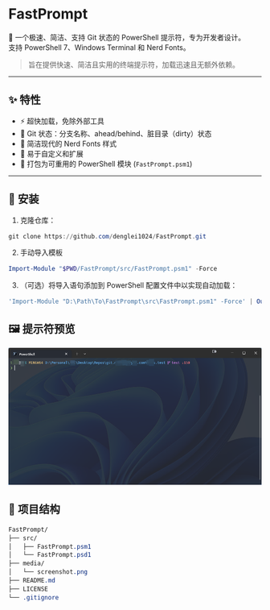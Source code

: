 # FastPrompt

🚀 一个极速、简洁、支持 Git 状态的 PowerShell 提示符，专为开发者设计。  
支持 PowerShell 7、Windows Terminal 和 Nerd Fonts。

> 旨在提供快速、简洁且实用的终端提示符，加载迅速且无额外依赖。

---

## ✨ 特性

- ⚡ 超快加载，免除外部工具
- 🧠 Git 状态：分支名称、ahead/behind、脏目录（dirty）状态
- 🎨 简洁现代的 Nerd Fonts 样式
- 🔧 易于自定义和扩展
- 🧱 打包为可重用的 PowerShell 模块 (`FastPrompt.psm1`)

---

## 🔧 安装

1. 克隆仓库：

```powershell
git clone https://github.com/denglei1024/FastPrompt.git
```
2. 手动导入模板

```powershell
Import-Module "$PWD/FastPrompt/src/FastPrompt.psm1" -Force
```
3. （可选）将导入语句添加到 PowerShell 配置文件中以实现自动加载：
```powershell
'Import-Module "D:\Path\To\FastPrompt\src\FastPrompt.psm1" -Force' | Out-File -Append $PROFILE
```
## 🖼️ 提示符预览
![提示符预览](media/screenshot.png)

## 📁 项目结构

```css
FastPrompt/
├── src/
│   ├── FastPrompt.psm1
│   └── FastPrompt.psd1
├── media/
│   └── screenshot.png
├── README.md
├── LICENSE
└── .gitignore
```
